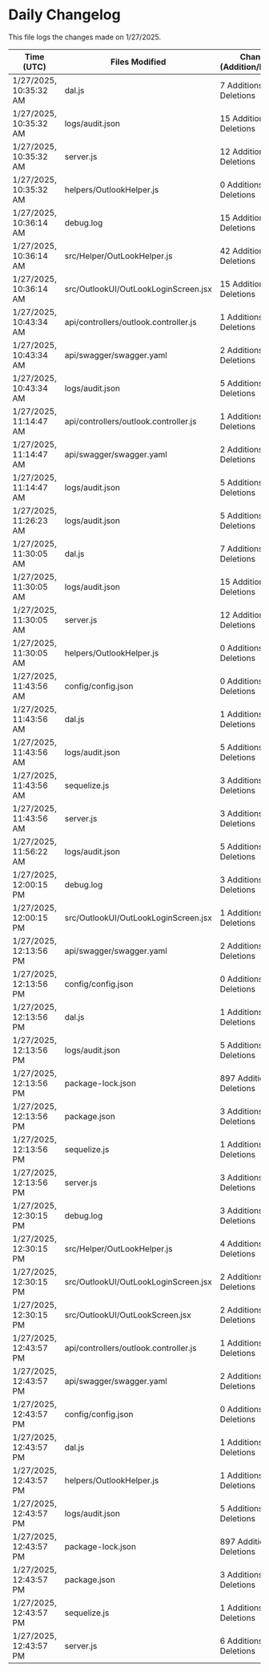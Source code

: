# Daily Changelog

This file logs the changes made on 1/27/2025.

| Time (UTC)             | Files Modified                    | Changes (Addition/Deletion) |
|------------------------|-----------------------------------|-----------------------------|
| 1/27/2025, 10:35:32 AM | dal.js | 7 Additions & 9 Deletions |
| 1/27/2025, 10:35:32 AM | logs/audit.json | 15 Additions & 15 Deletions |
| 1/27/2025, 10:35:32 AM | server.js | 12 Additions & 2 Deletions |
| 1/27/2025, 10:35:32 AM | helpers/OutlookHelper.js | 0 Additions & 0 Deletions |
| 1/27/2025, 10:36:14 AM | debug.log | 15 Additions & 0 Deletions|
| 1/27/2025, 10:36:14 AM | src/Helper/OutLookHelper.js | 42 Additions & 16 Deletions|
| 1/27/2025, 10:36:14 AM | src/OutlookUI/OutLookLoginScreen.jsx | 15 Additions & 6 Deletions|
| 1/27/2025, 10:43:34 AM | api/controllers/outlook.controller.js | 1 Additions & 1 Deletions|
| 1/27/2025, 10:43:34 AM | api/swagger/swagger.yaml | 2 Additions & 2 Deletions|
| 1/27/2025, 10:43:34 AM | logs/audit.json | 5 Additions & 5 Deletions|
| 1/27/2025, 11:14:47 AM | api/controllers/outlook.controller.js | 1 Additions & 1 Deletions|
| 1/27/2025, 11:14:47 AM | api/swagger/swagger.yaml | 2 Additions & 2 Deletions|
| 1/27/2025, 11:14:47 AM | logs/audit.json | 5 Additions & 5 Deletions|
| 1/27/2025, 11:26:23 AM | logs/audit.json | 5 Additions & 5 Deletions|
| 1/27/2025, 11:30:05 AM | dal.js | 7 Additions & 9 Deletions|
| 1/27/2025, 11:30:05 AM | logs/audit.json | 15 Additions & 15 Deletions|
| 1/27/2025, 11:30:05 AM | server.js | 12 Additions & 2 Deletions|
| 1/27/2025, 11:30:05 AM | helpers/OutlookHelper.js | 0 Additions & 0 Deletions|
| 1/27/2025, 11:43:56 AM | config/config.json | 0 Additions & 2 Deletions|
| 1/27/2025, 11:43:56 AM | dal.js | 1 Additions & 0 Deletions|
| 1/27/2025, 11:43:56 AM | logs/audit.json | 5 Additions & 5 Deletions|
| 1/27/2025, 11:43:56 AM | sequelize.js | 3 Additions & 3 Deletions|
| 1/27/2025, 11:43:56 AM | server.js | 3 Additions & 2 Deletions|
| 1/27/2025, 11:56:22 AM | logs/audit.json | 5 Additions & 5 Deletions|
| 1/27/2025, 12:00:15 PM | debug.log | 3 Additions & 0 Deletions|
| 1/27/2025, 12:00:15 PM | src/OutlookUI/OutLookLoginScreen.jsx | 1 Additions & 1 Deletions|
| 1/27/2025, 12:13:56 PM | api/swagger/swagger.yaml | 2 Additions & 2 Deletions|
| 1/27/2025, 12:13:56 PM | config/config.json | 0 Additions & 2 Deletions|
| 1/27/2025, 12:13:56 PM | dal.js | 1 Additions & 0 Deletions|
| 1/27/2025, 12:13:56 PM | logs/audit.json | 5 Additions & 5 Deletions|
| 1/27/2025, 12:13:56 PM | package-lock.json | 897 Additions & 0 Deletions|
| 1/27/2025, 12:13:56 PM | package.json | 3 Additions & 0 Deletions|
| 1/27/2025, 12:13:56 PM | sequelize.js | 1 Additions & 1 Deletions|
| 1/27/2025, 12:13:56 PM | server.js | 3 Additions & 2 Deletions|
| 1/27/2025, 12:30:15 PM | debug.log | 3 Additions & 0 Deletions|
| 1/27/2025, 12:30:15 PM | src/Helper/OutLookHelper.js | 4 Additions & 4 Deletions|
| 1/27/2025, 12:30:15 PM | src/OutlookUI/OutLookLoginScreen.jsx | 2 Additions & 2 Deletions|
| 1/27/2025, 12:30:15 PM | src/OutlookUI/OutLookScreen.jsx | 2 Additions & 0 Deletions|
| 1/27/2025, 12:43:57 PM | api/controllers/outlook.controller.js | 1 Additions & 2 Deletions|
| 1/27/2025, 12:43:57 PM | api/swagger/swagger.yaml | 2 Additions & 2 Deletions|
| 1/27/2025, 12:43:57 PM | config/config.json | 0 Additions & 2 Deletions|
| 1/27/2025, 12:43:57 PM | dal.js | 1 Additions & 0 Deletions|
| 1/27/2025, 12:43:57 PM | helpers/OutlookHelper.js | 1 Additions & 1 Deletions|
| 1/27/2025, 12:43:57 PM | logs/audit.json | 5 Additions & 5 Deletions|
| 1/27/2025, 12:43:57 PM | package-lock.json | 897 Additions & 0 Deletions|
| 1/27/2025, 12:43:57 PM | package.json | 3 Additions & 0 Deletions|
| 1/27/2025, 12:43:57 PM | sequelize.js | 1 Additions & 1 Deletions|
| 1/27/2025, 12:43:57 PM | server.js | 6 Additions & 2 Deletions|
